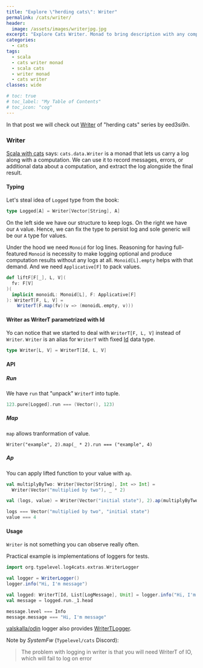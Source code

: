 ```yaml
---
title: "Explore \"herding cats\": Writer"
permalink: /cats/writer/
header:
  image: /assets/images/writerjpg.jpg
excerpt: "Explore Cats Writer. Monad to bring description with any computation unit."
categories:
  - cats
tags:
  - scala
  - cats writer monad
  - scala cats
  - writer monad
  - cats writer
classes: wide

# toc: true
# toc_label: "My Table of Contents"
# toc_icon: "cog"
---
```


In that post we will check out [Writer](https://eed3si9n.com/herding-cats/Writer.html]) of "herding cats" series by eed3si9n.


### Writer
[Scala with cats](https://books.underscore.io/scala-with-cats/scala-with-cats.html) says: `cats.data.Writer` is a monad that lets us carry a log along with a computation. We can use it to record messages, errors, or additional data about a computation, and extract the log alongside the final result.

#### Typing

Let's steal idea of `Logged` type from the book:
```scala
type Logged[A] = Writer[Vector[String], A]
```

On the left side we have our structure to keep logs.
On the right we have our `A` value. Hence, we can fix the type to persist log and sole generic will be our `A` type for values.

Under the hood we need `Monoid` for log lines. Reasoning for having full-featured `Monoid` is necessity to make logging optional and produce computation results without any logs at all. `Monoid[L].empty` helps with that demand. And we need `Applicative[F]` to pack values.
```scala
def liftF[F[_], L, V](
  fv: F[V]
)(
  implicit monoidL: Monoid[L], F: Applicative[F]
): WriterT[F, L, V] =
    WriterT(F.map(fv)(v => (monoidL.empty, v)))
```

#### Writer as WriterT parametrized with Id

Yo can notice that we started to deal with `WriterT[F, L, V]` instead of `Writer`.
`Writer` is an alias for `WriterT` with fixed [Id](https://typelevel.org/cats/datatypes/id.html) data type. 
```scala
type Writer[L, V] = WriterT[Id, L, V]
```

#### API

##### Run

We have `run` that "unpack" `WriterT` into tuple.
```scala
123.pure[Logged].run === (Vector(), 123)
```

##### Map

`map` allows tranformation of value.
```
Writer("example", 2).map(_ * 2).run === ("example", 4)
```

##### Ap
You can apply lifted function to your value with `ap`.

```scala
val multiplyByTwo: Writer[Vector[String], Int => Int] =
  Writer(Vector("multiplied by two"), _ * 2)

val (logs, value) = Writer(Vector("initial state"), 2).ap(multiplyByTwo).run

logs === Vector("multiplied by two", "initial state")
value === 4
```

#### Usage
`Writer` is not something you can observe really often.

Practical example is implementations of loggers for tests.

```scala
import org.typelevel.log4cats.extras.WriterLogger

val logger = WriterLogger()
logger.info("Hi, I'm message")

val logged: WriterT[Id, List[LogMessage], Unit] = logger.info("Hi, I'm message")
val message = logged.run._1.head

message.level === Info
message.message === "Hi, I'm message"
```

[valskalla/odin](https://github.com/valskalla/odin) logger also provides [WriterTLogger](https://github.com/valskalla/odin/blob/master/core/src/main/scala/io/odin/loggers/WriterTLogger.scala).


Note by *SystemFw* (`Typelevel/cats` Discord): 
> The problem with logging in writer is that you will need WriterT of IO, which will fail to log on error